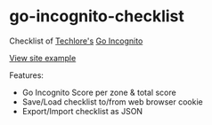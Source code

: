 # go-incognito-checklist
Checklist of [Techlore's](https://github.com/techlore) [Go Incognito](https://github.com/techlore/go-incognito)

[View site example](https://xyti.github.io/tools/go-incognito.html)

Features:
- Go Incognito Score per zone & total score
- Save/Load checklist to/from web browser cookie
- Export/Import checklist as JSON
